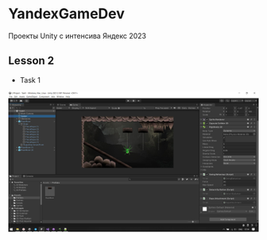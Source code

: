 # YandexGameDev
Проекты Unity с интенсива Яндекс 2023

## Lesson 2
- Task 1

![Alt text](Screenshots/Task1.png "Task 1")